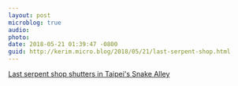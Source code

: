 ```yaml
---
layout: post
microblog: true
audio: 
photo: 
date: 2018-05-21 01:39:47 -0800
guid: http://kerim.micro.blog/2018/05/21/last-serpent-shop.html
---
```

[Last serpent shop shutters in Taipei's Snake Alley](https://www.taiwannews.com.tw/en/news/3435964)
